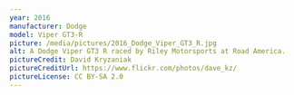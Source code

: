 ```yaml
---
year: 2016
manufacturer: Dodge
model: Viper GT3-R
picture: /media/pictures/2016_Dodge_Viper_GT3_R.jpg
alt: A Dodge Viper GT3 R raced by Riley Motorsports at Road America.
pictureCredit: David Kryzaniak
pictureCreditUrl: https://www.flickr.com/photos/dave_kz/
pictureLicense: CC BY-SA 2.0
---
```

